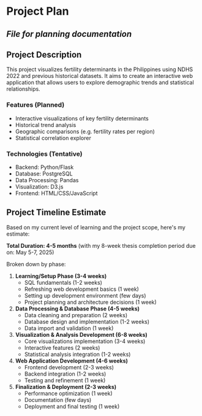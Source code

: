 # Project Plan
*File for planning documentation*
---
## Project Description
This project visualizes fertility determinants in the Philippines using NDHS 2022 and previous historical datasets. It aims to create an interactive web application that allows users to explore demographic trends and statistical relationships.

### Features (Planned)
- Interactive visualizations of key fertility determinants
- Historical trend analysis
- Geographic comparisons (e.g. fertility rates per region)
- Statistical correlation explorer

### Technologies (Tentative)
- Backend: Python/Flask
- Database: PostgreSQL
- Data Processing: Pandas
- Visualization: D3.js
- Frontend: HTML/CSS/JavaScript

## Project Timeline Estimate

Based on my current level of learning and the project scope, here's my estimate:

**Total Duration: 4-5 months** (with my 8-week thesis completion period due on: May 5-7, 2025)

Broken down by phase:

1. **Learning/Setup Phase (3-4 weeks)**
    - SQL fundamentals (1-2 weeks)
    - Refreshing web development basics (1 week)
    - Setting up development environment (few days)
    - Project planning and architecture decisions (1 week)
2. **Data Processing & Database Phase (4-5 weeks)**
    - Data cleaning and preparation (2 weeks)
    - Database design and implementation (1-2 weeks)
    - Data import and validation (1 week)
3. **Visualization & Analysis Development (6-8 weeks)**
    - Core visualizations implementation (3-4 weeks)
    - Interactive features (2 weeks)
    - Statistical analysis integration (1-2 weeks)
4. **Web Application Development (4-6 weeks)**
    - Frontend development (2-3 weeks)
    - Backend integration (1-2 weeks)
    - Testing and refinement (1 week)
5. **Finalization & Deployment (2-3 weeks)**
    - Performance optimization (1 week)
    - Documentation (few days)
    - Deployment and final testing (1 week)
